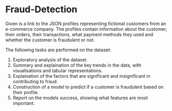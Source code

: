 # Fraud-Detection
Given is a link to the JSON profiles representing fictional customers from an e-commerce company. The profiles contain information about the customer, their orders, their transactions, what payment methods they used and whether the customer is fraudulent or not.

The following tasks are performed on the dataset:

1. Exploratory analysis of the dataset.
2. Summary and explaination of the key trends in the data, with visualisations and tabular representations.
3. Explaination of the factors that are significant and insignificant in contributing to fraud.
4. Construction of a model to predict if a customer is fraudulent based on their profile.
5. Report on the models success, showing what features are most important.
